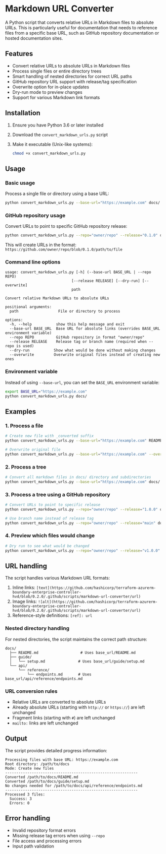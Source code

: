 # Markdown URL Converter

A Python script that converts relative URLs in Markdown files to absolute URLs. This is particularly useful for documentation that needs to reference files from a specific base URL, such as GitHub repository documentation or hosted documentation sites.

## Features

- Convert relative URLs to absolute URLs in Markdown files
- Process single files or entire directory trees
- Smart handling of nested directories for correct URL paths
- GitHub repository URL support with release/tag specification
- Overwrite option for in-place updates
- Dry-run mode to preview changes
- Support for various Markdown link formats

## Installation

1. Ensure you have Python 3.6 or later installed
2. Download the `convert_markdown_urls.py` script
3. Make it executable (Unix-like systems):

   ```bash
   chmod +x convert_markdown_urls.py
   ```

## Usage

### Basic usage

Process a single file or directory using a base URL:

```bash
python convert_markdown_urls.py --base-url="https://example.com" docs/
```

### GitHub repository usage

Convert URLs to point to specific GitHub repository release:

```bash
python convert_markdown_urls.py --repo="owner/repo" --release="0.1.0" docs/
```

This will create URLs in the format: `https://github.com/owner/repo/blob/0.1.0/path/to/file`

### Command line options

```pre
usage: convert_markdown_urls.py [-h] (--base-url BASE_URL | --repo REPO)
                              [--release RELEASE] [--dry-run] [--overwrite]
                              path

Convert relative Markdown URLs to absolute URLs

positional arguments:
  path                  File or directory to process

options:
  -h, --help           show this help message and exit
  --base-url BASE_URL  Base URL for absolute links (overrides BASE_URL environment variable)
  --repo REPO          GitHub repository in format "owner/repo"
  --release RELEASE    Release tag or branch name (required when --repo is used)
  --dry-run           Show what would be done without making changes
  --overwrite         Overwrite original files instead of creating new ones
```

### Environment variable

Instead of using `--base-url`, you can set the `BASE_URL` environment variable:

```bash
export BASE_URL="https://example.com"
python convert_markdown_urls.py docs/
```

## Examples

### 1. Process a file

```bash
# Create new file with _converted suffix
python convert_markdown_urls.py --base-url="https://example.com" README.md

# Overwrite original file
python convert_markdown_urls.py --base-url="https://example.com" --overwrite README.md
```

### 2. Process a tree

```bash
# Convert all markdown files in docs/ directory and subdirectories
python convert_markdown_urls.py --base-url="https://example.com" docs/
```

### 3. Process a tree using a GitHub repository

```bash
# Convert URLs to point to specific release
python convert_markdown_urls.py --repo="owner/repo" --release="1.0.0" docs/

# Use branch name instead of release tag
python convert_markdown_urls.py --repo="owner/repo" --release="main" docs/
```

### 4. Preview which files would change

```bash
# Dry run to see what would be changed
python convert_markdown_urls.py --repo="owner/repo" --release="v1.0.0" --dry-run docs/
```

## URL handling

The script handles various Markdown URL formats:

1. Inline links: `[text](https://github.com/hashicorp/terraform-azurerm-boundary-enterprise-controller-hvd/blob/0.2.0/.github/scripts/markdown-url-converter/url)`
2. Image links: `![alt](https://github.com/hashicorp/terraform-azurerm-boundary-enterprise-controller-hvd/blob/0.2.0/.github/scripts/markdown-url-converter/url)`
3. Reference-style definitions: `[ref]: url`

### Nested directory handling

For nested directories, the script maintains the correct path structure:

```pre
docs/
  ├── README.md                   # Uses base_url/README.md
  ├── guide/
  │   └── setup.md               # Uses base_url/guide/setup.md
  └── api/
      └── reference/
          └── endpoints.md       # Uses base_url/api/reference/endpoints.md
```

### URL conversion rules

- Relative URLs are converted to absolute URLs
- Already absolute URLs (starting with `http://` or `https://`) are left unchanged
- Fragment links (starting with `#`) are left unchanged
- `mailto:` links are left unchanged

## Output

The script provides detailed progress information:

```pre
Processing files with base URL: https://example.com
Root directory: /path/to/docs
Mode: Create new files
------------------------------------------------------------
Converted /path/to/docs/README.md
Converted /path/to/docs/guide/setup.md
No changes needed for /path/to/docs/api/reference/endpoints.md
------------------------------------------------------------
Processed 3 files:
  Success: 3
  Errors: 0
```

## Error handling

- Invalid repository format errors
- Missing release tag errors when using `--repo`
- File access and processing errors
- Input path validation
